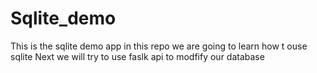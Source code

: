 # Sqlite_demo
This is the sqlite demo app
in this repo we are going to learn how t ouse sqlite
Next we will try to use faslk api to modfify our database
